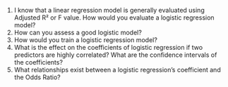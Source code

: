 1. I know that a linear regression model is generally evaluated using Adjusted R² or F value. How would you evaluate a logistic regression model?
2. How can you assess a good logistic model?
3. How would you train a logistic regression model?
4. What is the effect on the coefficients of logistic regression if two predictors are highly correlated? What are the confidence intervals of the coefficients?
5. What relationships exist between a logistic regression’s coefficient and the Odds Ratio?


